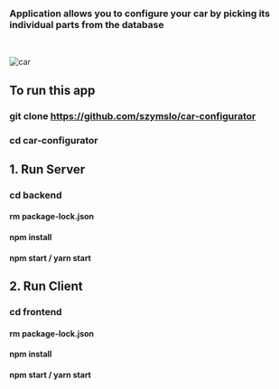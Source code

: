 ### Application allows you to configure your car by picking its individual parts from the database

<br>

![car](https://user-images.githubusercontent.com/52113159/97114424-bd5ec980-16f0-11eb-8722-2df13079695c.gif)

## To run this app

### git clone https://github.com/szymslo/car-configurator
### cd car-configurator

## 1. Run Server
### cd backend
#### rm package-lock.json
#### npm install
#### npm start / yarn start

## 2. Run Client
### cd frontend
#### rm package-lock.json
#### npm install
#### npm start / yarn start

